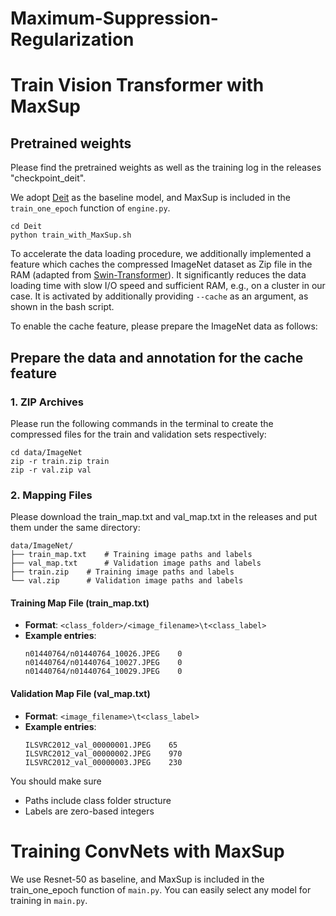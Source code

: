 # Maximum-Suppression-Regularization

# Train Vision Transformer with MaxSup

## Pretrained weights
Please find the pretrained weights as well as the training log in the releases "checkpoint_deit".

We adopt [Deit](https://github.com/facebookresearch/deit) as the baseline model, and MaxSup is included in the `train_one_epoch` function of `engine.py`. 
```
cd Deit
python train_with_MaxSup.sh
```
To accelerate the data loading procedure, we additionally implemented a feature which caches the compressed ImageNet dataset as Zip file in the RAM (adapted from [Swin-Transformer](https://github.com/microsoft/Swin-Transformer)). It significantly reduces the data loading time with slow I/O speed and sufficient RAM, e.g., on a cluster in our case. It is activated by additionally providing `--cache` as an argument, as shown in the bash script. 

To enable the cache feature, please prepare the ImageNet data as follows:

## Prepare the data and annotation for the cache feature

### 1. ZIP Archives
Please run the following commands in the terminal to create the compressed files for the train and validation sets respectively:
```
cd data/ImageNet
zip -r train.zip train
zip -r val.zip val
```

### 2. Mapping Files
Please download the train_map.txt and val_map.txt in the releases and put them under the same directory:
```
data/ImageNet/
├── train_map.txt    # Training image paths and labels
├── val_map.txt      # Validation image paths and labels
├── train.zip    # Training image paths and labels
└── val.zip      # Validation image paths and labels
```

#### Training Map File (train_map.txt)
- **Format**: `<class_folder>/<image_filename>\t<class_label>`
- **Example entries**:
  ```
  n01440764/n01440764_10026.JPEG    0
  n01440764/n01440764_10027.JPEG    0
  n01440764/n01440764_10029.JPEG    0
  ```

#### Validation Map File (val_map.txt)
- **Format**: `<image_filename>\t<class_label>`
- **Example entries**:
  ```
  ILSVRC2012_val_00000001.JPEG    65
  ILSVRC2012_val_00000002.JPEG    970
  ILSVRC2012_val_00000003.JPEG    230
  ```

You should make sure 
  - Paths include class folder structure
  - Labels are zero-based integers


# Training ConvNets with MaxSup

We use Resnet-50 as baseline, and MaxSup is included in the train_one_epoch function of `main.py`. You can easily select any model for training in `main.py`.







